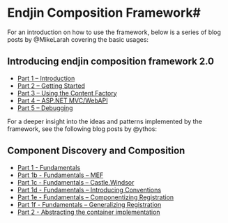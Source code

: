 # Endjin Composition Framework#


For an introduction on how to use the framework, below is a series of blog posts by @MikeLarah covering the basic usages:

## Introducing endjin composition framework 2.0 ##

- [Part 1 – Introduction](http://blogs.endjin.com/2013/05/introducing-endjin-composition-framework-2-0-part-1/)
- [Part 2 – Getting Started](http://blogs.endjin.com/2013/05/introducing-endjin-composition-framework-2-0-part-2-getting-started/)
- [Part 3 – Using the Content Factory](http://blogs.endjin.com/2013/05/introducing-endjin-composition-framework-2-0-part-3-using-the-content-factory/)
- [Part 4 – ASP.NET MVC/WebAPI](http://blogs.endjin.com/2013/05/introducing-endjin-composition-framework-2-0-part-4-asp-net-mvcwebapi/)
- [Part 5 – Debugging](http://blogs.endjin.com/2013/06/introducing-endjin-composition-framework-2-0-part-5-debugging/)

For a deeper insight into the ideas and patterns implemented by the framework, see the following blog posts by @ythos:

## Component Discovery and Composition ##

- [Part 1 - Fundamentals](http://blogs.endjin.com/2010/10/component-discovery-and-composition-part-1-fundamentals/)
- [Part 1b - Fundamentals – MEF](http://blogs.endjin.com/2010/10/component-discovery-and-composition-part-1b-fundamentals-mef/)
- [Part 1c - Fundamentals – Castle.Windsor](http://blogs.endjin.com/2010/10/component-discovery-and-composition-part-1c-fundamentals-e28093-castlewindsor/)
- [Part 1d - Fundamentals – Introducing Conventions](http://blogs.endjin.com/2010/10/component-discovery-and-composition-part-1d-fundamentals-e28093-introducing-conventions/)
- [Part 1e - Fundamentals – Componentizing Registration](http://blogs.endjin.com/2010/10/component-discovery-and-composition-part-1e-fundamentals-e28093-componentizing-registration/)
- [Part 1f - Fundamentals – Generalizing Registration](http://blogs.endjin.com/2010/10/component-discovery-and-composition-part-1f-fundamentals-e28093-generalizing-registration/)
- [Part 2 - Abstracting the container implementation](http://blogs.endjin.com/2010/12/component-discovery-and-composition-ii-abstracting-the-container-implementation/)